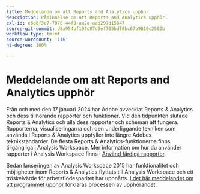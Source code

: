 ```yaml
---
title: Meddelande om att Reports and Analytics upphör
description: Påminnelse om att Reports and Analytics upphör.
exl-id: e6d8f3e7-7070-44f9-aa2a-aad297d15847
source-git-commit: d8a954bf197c87d3ef705bdf8bc67b9810c2502b
workflow-type: tm+mt
source-wordcount: '116'
ht-degree: 100%

---
```


# Meddelande om att Reports and Analytics upphör

Från och med den 17 januari 2024 har Adobe avvecklat Reports &amp; Analytics och dess tillhörande rapporter och funktioner. Vid den tidpunkten slutade Reports &amp; Analytics och alla dess rapporter och scheman att fungera. Rapporterna, visualiseringarna och den underliggande tekniken som används i Reports &amp; Analytics uppfyller inte längre Adobes teknikstandarder. De flesta Reports &amp; Analytics-funktionerna finns tillgängliga i Analysis Workspace. Mer information om hur du använder rapporter i Analysis Workspace finns i [Använd färdiga rapporter](https://experienceleague.adobe.com/docs/analytics/analyze/analysis-workspace/reports/use-reports.html?lang=sv-SE).

Sedan lanseringen av Analysis Workspace 2015 har funktionalitet och möjligheter inom Reports &amp; Analytics flyttats till Analysis Workspace och ett tröskelvärde för arbetsflödesparitet har uppnåtts. [I det här meddelandet om att programmet upphör](https://new.express.adobe.com/webpage/WFCyq7w8kijmB?) förklaras processen av upphörandet.
